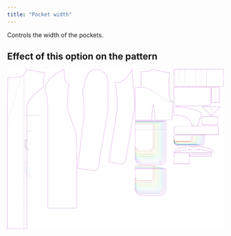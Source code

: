 ```yaml
---
title: "Pocket width"
---
```


Controls the width of the pockets.

## Effect of this option on the pattern

![This image shows the effect of this option by superimposing several variants that have a different value for this option](carlita_pocketwidth_sample.svg "Effect of this option on the pattern")

